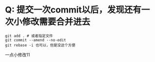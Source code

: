 # Q: 提交一次commit以后，发现还有一次小修改需要合并进去

````
git add . # 或者指定文件
git commit --amend --no-edit
git rebase -i 也可以，但是没这个方便
````
一点小修改11
